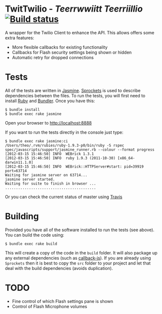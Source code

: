 TwitTwilio - _Teerrwwiitt Teerriillio_ [![Build status](https://secure.travis-ci.org/theozaurus/twit-twilio-js.png)](http://travis-ci.org/theozaurus/twit-twilio-js)
======================================

A wrapper for the Twilio Client to enhance the API. This allows offers some
extra features:

 - More flexible callbacks for existing functionality
 - Callbacks for Flash security settings being shown or hidden
 - Automatic retry for dropped connections

Tests
=====

All of the tests are written in [Jasmine](http://pivotal.github.com/jasmine/).
[Sprockets](https://github.com/sstephenson/sprockets) is used to describe
dependencies between the files. To run the tests, you will first need to
install [Ruby](http://ruby-lang.org) and [Bundler](http://gembundler.com/).
Once you have this:

    $ bundle install
    $ bundle exec rake jasmine

Open your browser to [http://localhost:8888](http://localhost:8888)

If you want to run the tests directly in the console just type:

    $ bundle exec rake jasmine:ci
    /Users/theo/.rvm/rubies/ruby-1.9.3-p0/bin/ruby -S rspec spec/javascripts/support/jasmine_runner.rb --colour --format progress
    [2012-03-15 15:46:50] INFO  WEBrick 1.3.1
    [2012-03-15 15:46:50] INFO  ruby 1.9.3 (2011-10-30) [x86_64-darwin11.1.0]
    [2012-03-15 15:46:50] INFO  WEBrick::HTTPServer#start: pid=39919 port=63714
    Waiting for jasmine server on 63714...
    jasmine server started.
    Waiting for suite to finish in browser ...
    ..........................................

Or you can check the current status of master using [Travis](http://travis-ci.org/#!/theozaurus/twit-twilio-js)

Building
========

Provided you have all of the software installed to run the tests (see above).
You can build the code using:

    $ bundle exec rake build

This will create a copy of the code in the `build` folder. It will also package
up any external dependencies (such as [callback-js](http://github.com/theozaurus/callback-js)).
If you are already using `Sprockets` then it is best to copy the `src` folder
to your project and let that deal with the build dependencies (avoids
duplication).

TODO
====

 - Fine control of which Flash settings pane is shown
 - Control of Flash Microphone volumes

